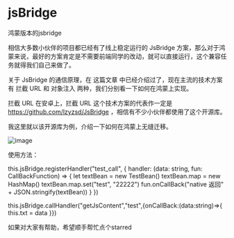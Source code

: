 # jsBridge
鸿蒙版本的jsbridge

相信大多数小伙伴的项目都已经有了线上稳定运行的 JsBridge 方案，那么对于鸿蒙来说，最好的方案肯定是不需要前端同学的改动，就可以直接运行，这个兼容任务就得我们自己来做了。

关于 JsBridge 的通信原理，在 这篇文章 中已经介绍过了，现在主流的技术方案有 拦截 URL 和 对象注入 两种，我们分别看一下如何在鸿蒙上实现。

拦截 URL
在安卓上，拦截 URL 这个技术方案的代表作一定是 https://github.com/lzyzsd/JsBridge ，相信有不少小伙伴都使用了这个开源库。

我这里就以该开源库为例，介绍一下如何在鸿蒙上无缝迁移。

![image](https://github.com/sunflower-good-time/jsBridge/assets/42331894/0fe146d1-a629-4283-abe9-6f56603fbc48)

使用方法：

 this.jsBridge.registerHandler("test_call", {
      handler: (data: string, fun: CallBackFunction) => {
        let textBean = new TestBean()
        textBean.map = new HashMap()
        textBean.map.set("test", "22222")
        fun.onCallBack("native 返回" + JSON.stringify(textBean))
      }
    })

this.jsBridge.callHandler("getJsContent","test",{onCallBack:(data:string)=>{
      this.txt = data
    }})


如果对大家有帮助，希望顺手帮忙点个starred




